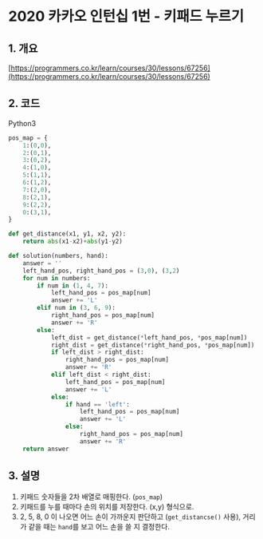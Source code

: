 # **2020 카카오 인턴십 1번 - 키패드 누르기**

## **1. 개요**

[https://programmers.co.kr/learn/courses/30/lessons/67256](https://programmers.co.kr/learn/courses/30/lessons/67256)

## **2. 코드**

Python3

```python
pos_map = {
    1:(0,0),
    2:(0,1),
    3:(0,2),
    4:(1,0),
    5:(1,1),
    6:(1,2),
    7:(2,0),
    8:(2,1),
    9:(2,2),
    0:(3,1),
}

def get_distance(x1, y1, x2, y2):
    return abs(x1-x2)+abs(y1-y2)

def solution(numbers, hand):
    answer = ''
    left_hand_pos, right_hand_pos = (3,0), (3,2)
    for num in numbers:
        if num in (1, 4, 7):
            left_hand_pos = pos_map[num]
            answer += 'L'
        elif num in (3, 6, 9):
            right_hand_pos = pos_map[num]
            answer += 'R'
        else:
            left_dist = get_distance(*left_hand_pos, *pos_map[num])
            right_dist = get_distance(*right_hand_pos, *pos_map[num])
            if left_dist > right_dist:
                right_hand_pos = pos_map[num]
                answer += 'R'
            elif left_dist < right_dist:
                left_hand_pos = pos_map[num]
                answer += 'L'
            else:
                if hand == 'left':
                    left_hand_pos = pos_map[num]
                    answer += 'L'
                else:
                    right_hand_pos = pos_map[num]
                    answer += 'R'
    return answer
```

## **3. 설명**

1. 키패드 숫자들을 2차 배열로 매핑한다. (`pos_map`)
2. 키패드를 누를 때마다 손의 위치를 저장한다. (x,y) 형식으로.
3. 2, 5, 8, 0 이 나오면 어느 손이 가까운지 판단하고 (`get_distancse()` 사용), 거리가 같을 때는 `hand`를 보고 어느 손을 쓸 지 결정한다.
